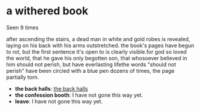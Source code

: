 # a withered book

Seen 9 times

after ascending the stairs, a dead man in white and gold robes is revealed, laying on his back with his arms outstretched. the book's pages have begun to rot, but the first sentence it's open to is clearly visible.<span class='doc'>for god so loved the world, that he gave his only begotten son, that whosoever believed in him should not perish, but have everlasting life</span>the words "should not perish" have been circled with a blue pen dozens of times, the page partially torn.

- **the back halls**: [the back halls](the-back-halls-x57ii6.md)
- **the confession booth**: I have not gone this way yet.
- **leave**: I have not gone this way yet.

